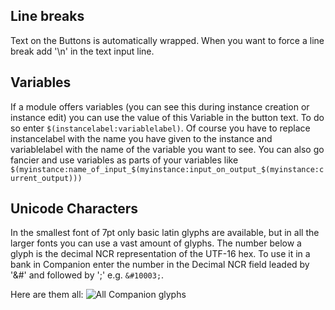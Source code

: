 <!-- TITLE: Text Input -->
<!-- SUBTITLE: How to format text input in companion, tips and tricks -->

## Line breaks
Text on the Buttons is automatically wrapped. When you want to force a line break add '\n' in the text input line.
## Variables
If a module offers variables (you can see this during instance creation or instance edit) you can use the value of this Variable in the button text.
To do so enter `$(instancelabel:variablelabel)`. Of course you have to replace instancelabel with the name you have given to the instance and variablelabel with the name of the variable you want to see.
You can also go fancier and use variables as parts of your variables like `$(myinstance:name_of_input_$(myinstance:input_on_output_$(myinstance:current_output)))`
## Unicode Characters
In the smallest font of 7pt only basic latin glyphs are available, but in all the larger fonts you can use a vast amount of glyphs. The number below a glyph is the decimal NCR representation of the UTF-16 hex. To use it in a bank in Companion enter the number in the Decimal NCR field leaded by '&#' and followed by ';' e.g. `&#10003;`.

Here are them all:
![All Companion glyphs](https://i.imgur.com/SsIE6OQ.png)
